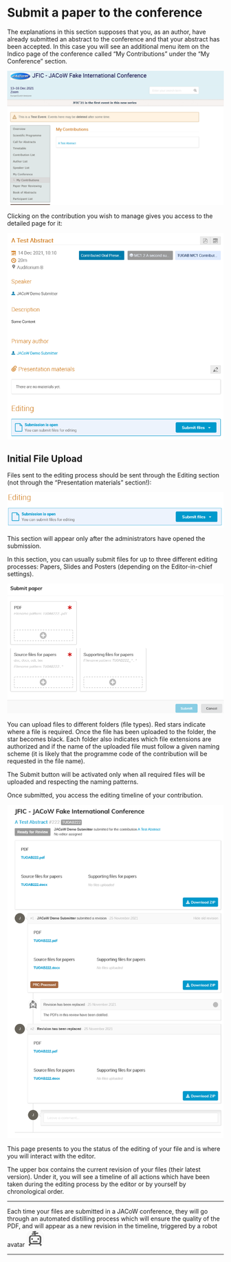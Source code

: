 # Submit a paper to the conference

The explanations in this section supposes that you, as an author, have 
already submitted an abstract to the conference and that your abstract 
has been accepted. In this case you will see an additional menu item on 
the Indico page of the conference called “My Contributions” under the 
“My Conference” section.

![](../img/authorcontribution.png)

Clicking on the contribution you wish to manage gives you access to the detailed page for it:

![](../img/authordetail.png)

## Initial File Upload

Files sent to the editing process should be sent through the Editing section (not through the “Presentation materials” section!):

![](../img/authorsubmitbutton.png)

This section will appear only after the administrators have opened the submission.

In this section, you can usually submit files for up to three different editing processes: Papers, Slides and Posters (depending on the Editor-in-chief settings).

![](../img/authorsubmit.png)

You can upload files to different folders (file types). Red stars indicate where a file is required. Once the file has been uploaded to the folder, the star becomes black. Each folder also indicates which file extensions are authorized and if the name of the uploaded file must follow a given naming scheme (it is likely that the programme code of the contribution will be requested in the file name).

The Submit button will be activated only when all required files will be uploaded and respecting the naming patterns.

Once submitted, you access the editing timeline of your contribution.

![](../img/authortimeline.png)

This page presents to you the status of the editing of your file and is where you will interact with the editor.

The upper box contains the current revision of your files (their latest version). Under it, you will see a timeline of all actions which have been taken during the editing process by the editor or by yourself by chronological order.

---

Each time your files are submitted in a JACoW conference, they will go through an automated distilling process which will ensure the quality of  the PDF, and will appear as a new revision in the timeline, triggered by a robot avatar ![](../img/robotavatar.png)

---



